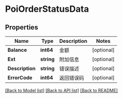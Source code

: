 # PoiOrderStatusData

## Properties

Name | Type | Description | Notes
------------ | ------------- | ------------- | -------------
**Balance** | **int64** | 金额 | [optional] 
**Ext** | **string** | 附加信息 | [optional] 
**Description** | **string** | 错误描述 | [optional] 
**ErrorCode** | **int64** | 返回错误码 | [optional] 

[[Back to Model list]](../README.md#documentation-for-models) [[Back to API list]](../README.md#documentation-for-api-endpoints) [[Back to README]](../README.md)


